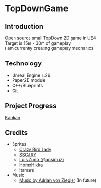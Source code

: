 
# TopDownGame
## Introduction
Open source small TopDown 2D game in UE4  
Target is 15m - 30m of gameplay  
I am currently creating gameplay mechanics  

## Technology
+ Unreal Engine 4.26
+ Paper2D module
+ C++/Blueprints
+ Git

## Project Progress
[Kanban](https://github.com/users/Kaninchen221/projects/5)

## Credits
+ Sprites
  + [Crazy Bird Lady](https://crazybirdladygames.itch.io/)
  + [SSCARY](https://www.gamedevmarket.net/member/justtodraw/)
  + [Luis Zuno (@ansimuz)](http://ansimuz.com/site/)
  + [HomoHikka](https://opengameart.org/users/homohikka)
  + [Itsmars](https://opengameart.org/users/itsmars)
+ Music
  + [Music by Adrian von Ziegler](https://www.youtube.com/channel/UCSeJA6az0GrNM4_-pl3HQSQ) (In future)